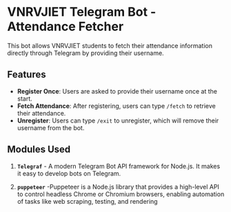 # VNRVJIET Telegram Bot - Attendance Fetcher

This bot allows VNRVJIET students to fetch their attendance information directly through Telegram by providing their username.

## Features

- **Register Once**: Users are asked to provide their username once at the start.
- **Fetch Attendance**: After registering, users can type `/fetch` to retrieve their attendance.
- **Unregister**: Users can type `/exit` to unregister, which will remove their username from the bot.

## Modules Used

1. **`Telegraf`** - A modern Telegram Bot API framework for Node.js. It makes it easy to develop bots on Telegram.

2. **`puppeteer`** -Puppeteer is a Node.js library that provides a high-level API to control headless Chrome or Chromium browsers, enabling automation of tasks like web scraping, testing, and rendering
